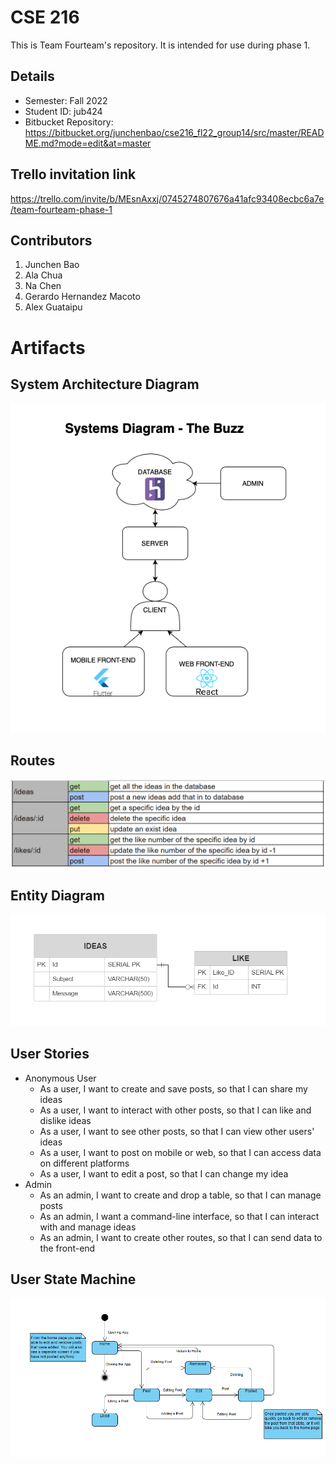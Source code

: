 # CSE 216
This is Team Fourteam's repository. It is intended for use during phase 1.

## Details
- Semester: Fall 2022
- Student ID: jub424
- Bitbucket Repository: https://bitbucket.org/junchenbao/cse216_fl22_group14/src/master/README.md?mode=edit&at=master

## Trello invitation link
https://trello.com/invite/b/MEsnAxxj/0745274807676a41afc93408ecbc6a7e/team-fourteam-phase-1

## Contributors
1. Junchen Bao
2. Ala Chua
3. Na Chen
4. Gerardo Hernandez Macoto
5. Alex Guataipu

# Artifacts
## System Architecture Diagram
![image](markdown_images/SystemDiagram.png)
## Routes
![image](markdown_images/Routes.png)
## Entity Diagram
![image](markdown_images/EntityDiagram.png)
## User Stories
- Anonymous User
	- As a user, I want to create and save posts, so that I can share my ideas
	- As a user, I want to interact with other posts, so that I can like and dislike ideas
	- As a user, I want to see other posts, so that I can view other users' ideas
	- As a user, I want to post on mobile or web, so that I can access data on different platforms
	- As a user, I want to edit a post, so that I can change my idea
- Admin
	- As an admin, I want to create and drop a table, so that I can manage posts
	- As an admin, I want a command-line interface, so that I can interact with and manage ideas
	- As an admin, I want to create other routes, so that I can send data to the front-end
## User State Machine
![image](markdown_images/UserStateMachine.png)
	

